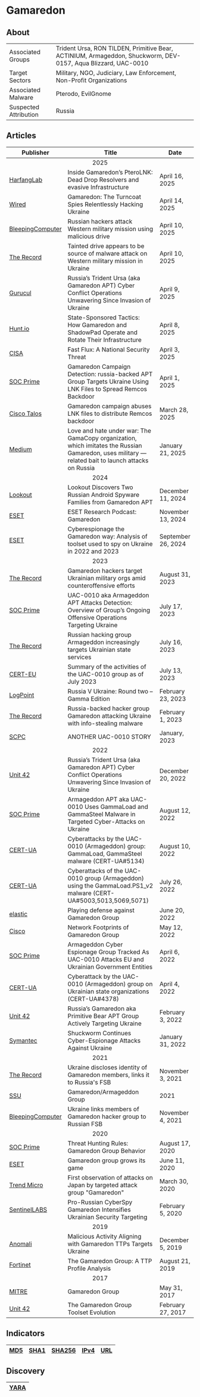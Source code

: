 <h1>Gamaredon</h1>

<h2>About</h2>
<table>
  <tr>
    <td>Associated Groups</td>
    <td>Trident Ursa, RON TILDEN, Primitive Bear, ACTINIUM, Armageddon, Shuckworm, DEV-0157, Aqua Blizzard, UAC-0010</td>
  </tr>
  <tr>
    <td>Target Sectors</td>
    <td>Military, NGO, Judiciary, Law Enforcement, Non-Profit Organizations</td>
  </tr>
  <tr>
    <td>Associated Malware</td>
    <td>Pterodo, EvilGnome</td>
  </tr>
  <tr>
    <td>Suspected Attribution</td>
    <td>Russia</td>
  </tr>
</table>

<h2>Articles</h2>
<table>
  <thead>
    <tr>
      <th>Publisher</th>
      <th>Title</th>
      <th>Date</th>  
    </tr>
  </thead>
  <tbody>
    <tr>
      <td colspan="100" align="center">2025</td>
    </tr>
    <tr>
      <td>
        <a href="https://harfanglab.io/insidethelab/gamaredons-pterolnk-analysis/">HarfangLab</a>
      </td>
      <td>Inside Gamaredon’s PteroLNK: Dead Drop Resolvers and evasive Infrastructure</td>
      <td>April 16, 2025</td>
    </tr>
    <tr>
      <td>
        <a href="https://www.wired.com/story/gamaredon-turncoat-spies-hacking-ukraine/">Wired</a>
      </td>
      <td>Gamaredon: The Turncoat Spies Relentlessly Hacking Ukraine</td>
      <td>April 14, 2025</td>
    </tr>
    <tr>
      <td>
        <a href="https://www.bleepingcomputer.com/news/security/russian-hackers-attack-western-military-mission-using-malicious-drive/">BleepingComputer</a>
      </td>
      <td>Russian hackers attack Western military mission using malicious drive</td>
      <td>April 10, 2025</td>
    </tr>
    <tr>
      <td>
        <a href="https://therecord.media/gamaredon-removable-drive-malware-western-military-mission-ukraine">The Record</a>
      </td>
      <td>Tainted drive appears to be source of malware attack on Western military mission in Ukraine</td>
      <td>April 10, 2025</td>
    </tr>
    <tr>
      <td>
        <a href="https://community.gurucul.com/articles/ThreatResearch/Russia-s-Trident-Ursa-aka-Gamaredon-9-4-2025">Gurucul</a>
      </td>
      <td>Russia’s Trident Ursa (aka Gamaredon APT) Cyber Conflict Operations Unwavering Since Invasion of Ukraine</td>
      <td>April 9, 2025</td>
    </tr>
    <tr>
      <td>
        <a href="https://hunt.io/blog/state-sponsored-activity-gamaredon-shadowpad">Hunt.io</a>
      </td>
      <td>State-Sponsored Tactics: How Gamaredon and ShadowPad Operate and Rotate Their Infrastructure</td>
      <td>April 8, 2025</td>
    </tr>
    <tr>
      <td>
        <a href="https://www.cisa.gov/news-events/cybersecurity-advisories/aa25-093a">CISA</a>
      </td>
      <td>Fast Flux: A National Security Threat</td>
      <td>April 3, 2025</td>
    </tr>
    <tr>
      <td>
        <a href="https://socprime.com/blog/gamaredon-campaign-detection/">SOC Prime</a>
      </td>
      <td>Gamaredon Campaign Detection: russia-backed APT Group Targets Ukraine Using LNK Files to Spread Remcos Backdoor</td>
      <td>April 1, 2025</td>
    </tr>
    <tr>
      <td>
        <a href="https://blog.talosintelligence.com/gamaredon-campaign-distribute-remcos/">Cisco Talos</a>
      </td>
      <td>Gamaredon campaign abuses LNK files to distribute Remcos backdoor</td>
      <td>March 28, 2025</td>
    </tr>
    <tr>
      <td>
        <a href="https://medium.com/@knownsec404team/love-and-hate-under-war-the-gamacopy-organization-which-imitates-the-russian-gamaredon-uses-560ba5e633fa">Medium</a>
      </td>
      <td>Love and hate under war: The GamaCopy organization, which imitates the Russian Gamaredon, uses military — related bait to launch attacks on Russia</td>
      <td>January 21, 2025</td>
    </tr>
    <tr>
      <td colspan="100" align="center">2024</td>
    </tr>
    <tr>
      <td>
        <a href="https://www.lookout.com/threat-intelligence/article/gamaredon-russian-android-surveillanceware">Lookout</a>
      </td>
      <td>Lookout Discovers Two Russian Android Spyware Families from Gamaredon APT</td>
      <td>December 11, 2024</td>
    </tr>
    <tr>
      <td>
        <a href="https://www.welivesecurity.com/en/podcasts/eset-research-podcast-gamaredon/">ESET</a>
      </td>
      <td>ESET Research Podcast: Gamaredon</td>
      <td>November 13, 2024</td>
    </tr>
    <tr>
      <td>
        <a href="https://web-assets.esetstatic.com/wls/en/papers/white-papers/cyberespionage-gamaredon-way.pdf">ESET</a>
      </td>
      <td>Cyberespionage the Gamaredon way: Analysis of toolset used to spy on Ukraine in 2022 and 2023</td>
      <td>September 26, 2024</td>
    </tr>
    <tr>
      <td colspan="100" align="center">2023</td>
    </tr>
    <tr>
      <td>
        <a href="https://therecord.media/gamaredon-hackers-target-ukraine-military-counteroffensive">The Record</a>
      </td>
      <td>Gamaredon hackers target Ukrainian military orgs amid counteroffensive efforts</td>
      <td>August 31, 2023</td>
    </tr>
    <tr>
      <td>
        <a href="https://socprime.com/blog/uac-0010-aka-armageddon-apt-attacks-detection-overview-of-groups-ongoing-offensive-operations-targeting-ukraine/">SOC Prime</a>
      </td>
      <td>UAC-0010 aka Armageddon APT Attacks Detection: Overview of Group’s Ongoing Offensive Operations Targeting Ukraine</td>
      <td>July 17, 2023</td>
    </tr>
    <tr>
      <td>
        <a href="https://therecord.media/armageddon-gamaredon-russian-hacking-group-increasingly-targeting-ukraine-government">The Record</a>
      </td>
      <td>Russian hacking group Armageddon increasingly targets Ukrainian state services</td>
      <td>July 16, 2023</td>
    </tr>
    <tr>
      <td>
        <a href="https://cert.gov.ua/article/5160737">CERT-EU</a>
      </td>
      <td>Summary of the activities of the UAC-0010 group as of July 2023</td>
      <td>July 13, 2023</td>
    </tr>
    <tr>
      <td>
        <a href="https://www.logpoint.com/en/blog/russia-v-ukraine-round-two-gamma-edition/">LogPoint</a>
      </td>
      <td>Russia V Ukraine: Round two – Gamma Edition</td>
      <td>February 23, 2023</td>
    </tr>
    <tr>
      <td>
        <a href="https://therecord.media/russia-backed-hacker-group-gamaredon-attacking-ukraine-with-info-stealing-malware">The Record</a>
      </td>
      <td>Russia-backed hacker group Gamaredon attacking Ukraine with info-stealing malware</td>
      <td>February 1, 2023</td>
    </tr>
    <tr>
      <td>
        <a href="https://scpc.gov.ua/api/docs/19b0a96e-8c31-44bf-863e-cd3e0b651f22/19b0a96e-8c31-44bf-863e-cd3e0b651f22.pdf">SCPC</a>
      </td>
      <td>ANOTHER UAC-0010 STORY</td>
      <td>January, 2023</td>
    </tr>
    <tr>
      <td colspan="100" align="center">2022</td>
    </tr>
    <tr>
      <td>
        <a href="https://unit42.paloaltonetworks.com/trident-ursa/">Unit 42</a>
      </td>
      <td>Russia’s Trident Ursa (aka Gamaredon APT) Cyber Conflict Operations Unwavering Since Invasion of Ukraine</td>
      <td>December 20, 2022</td>
    </tr>
    <tr>
      <td>
        <a href="https://socprime.com/blog/armageddon-apt-aka-uac-0010-uses-gammaload-and-gammasteel-malware-in-targeted-cyber-attacks-on-ukraine/">SOC Prime</a>
      </td>
      <td>Armageddon APT aka UAC-0010 Uses GammaLoad and GammaSteel Malware in Targeted Cyber-Attacks on Ukraine</td>
      <td>August 12, 2022</td>
    </tr>
    <tr>
      <td>
        <a href="https://cert.gov.ua/article/1229152">CERT-UA</a>
      </td>
      <td>Cyberattacks by the UAC-0010 (Armageddon) group: GammaLoad, GammaSteel malware (CERT-UA#5134)</td>
      <td>August 10, 2022</td>
    </tr>
    <tr>
      <td>
        <a href="https://cert.gov.ua/article/971405">CERT-UA</a>
      </td>
      <td>Cyberattacks of the UAC-0010 group (Armageddon) using the GammaLoad.PS1_v2 malware (CERT-UA#5003,5013,5069,5071)</td>
      <td>July 26, 2022</td>
    </tr>
    <tr>
      <td>
        <a href="https://www.elastic.co/security-labs/playing-defense-against-gamaredon-group">elastic</a>
      </td>
      <td>Playing defense against Gamaredon Group</td>
      <td>June 20, 2022</td>
    </tr>
    <tr>
      <td>
        <a href="https://blogs.cisco.com/security/network-footprints-of-gamaredon-group">Cisco</a>
      </td>
      <td>Network Footprints of Gamaredon Group</td>
      <td>May 12, 2022</td>
    </tr>
    <tr>
      <td>
        <a href="https://socprime.com/blog/armageddon-cyber-espionage-group-tracked-as-uac-0010-attacks-eu-and-ukrainian-government-entities/">SOC Prime</a>
      </td>
      <td>Armageddon Cyber Espionage Group Tracked As UAC-0010 Attacks EU and Ukrainian Government Entities</td>
      <td>April 6, 2022</td>
    </tr>
    <tr>
      <td>
        <a href="https://cert.gov.ua/article/39138">CERT-UA</a>
      </td>
      <td>Cyberattack by the UAC-0010 (Armageddon) group on Ukrainian state organizations (CERT-UA#4378)</td>
      <td>April 4, 2022</td>
    </tr>
    <tr>
      <td>
        <a href="https://unit42.paloaltonetworks.com/gamaredon-primitive-bear-ukraine-update-2021/">Unit 42</a>
      </td>
      <td>Russia’s Gamaredon aka Primitive Bear APT Group Actively Targeting Ukraine</td>
      <td>February 3, 2022</td>
    </tr>
    <tr>
      <td>
        <a href="https://www.security.com/threat-intelligence/shuckworm-gamaredon-espionage-ukraine">Symantec</a>
      </td>
      <td>Shuckworm Continues Cyber-Espionage Attacks Against Ukraine</td>
      <td>January 31, 2022</td>
    </tr>
    <tr>
      <td colspan="100" align="center">2021</td>
    </tr>
    <tr>
      <td>
        <a href="https://therecord.media/ukraine-discloses-identity-of-gamaredon-members-links-it-to-russias-fsb">The Record</a>
      </td>
      <td>Ukraine discloses identity of Gamaredon members, links it to Russia's FSB</td>
      <td>November 3, 2021</td>
    </tr>
    <tr>
      <td>
        <a href="https://ssu.gov.ua/uploads/files/DKIB/Technical%20report%20Armagedon.pdf">SSU</a>
      </td>
      <td>Gamaredon/Armageddon Group</td>
      <td>2021</td>
    </tr>
    <tr>
      <td>
        <a href="https://www.bleepingcomputer.com/news/security/ukraine-links-members-of-gamaredon-hacker-group-to-russian-fsb/">BleepingComputer</a>
      </td>
      <td>Ukraine links members of Gamaredon hacker group to Russian FSB</td>
      <td>November 4, 2021</td>
    </tr>
    <tr>
      <td colspan="100" align="center">2020</td>
    </tr>
    <tr>
      <td>
        <a href="https://socprime.com/blog/threat-hunting-rules-gamaredon-group-behavior/">SOC Prime</a>
      </td>
      <td>Threat Hunting Rules: Gamaredon Group Behavior</td>
      <td>August 17, 2020</td>
    </tr>
    <tr>
      <td>
        <a href="https://www.welivesecurity.com/2020/06/11/gamaredon-group-grows-its-game/">ESET</a>
      </td>
      <td>Gamaredon group grows its game</td>
      <td>June 11, 2020</td>
    </tr>
    <tr>
      <td>
        <a href="https://www.trendmicro.com/ja_jp/research/20/c/first-observed-attack-on-Japan-from-the-targeted-attack-group-Gamaredon.html">Trend Micro</a>
      </td>
      <td>First observation of attacks on Japan by targeted attack group "Gamaredon"</td>
      <td>March 30, 2020</td>
    </tr>
    <tr>
      <td>
        <a href="https://www.sentinelone.com/labs/pro-russian-cyberspy-gamaredon-intensifies-ukrainian-security-targeting/">SentinelLABS</a>
      </td>
      <td>Pro-Russian CyberSpy Gamaredon Intensifies Ukrainian Security Targeting</td>
      <td>February 5, 2020</td>
    </tr>
    <tr>
      <td colspan="100" align="center">2019</td>
    </tr>
    <tr>
      <td>
        <a href="https://www.anomali.com/blog/malicious-activity-aligning-with-gamaredon-ttps-targets-ukraine">Anomali</a>
      </td>
      <td>Malicious Activity Aligning with Gamaredon TTPs Targets Ukraine</td>
      <td>December 5, 2019</td>
    </tr>
    <tr>
      <td>
        <a href="https://www.fortinet.com/blog/threat-research/gamaredon-group-ttp-profile-analysis">Fortinet</a>
      </td>
      <td>The Gamaredon Group: A TTP Profile Analysis</td>
      <td>August 21, 2019</td>
    </tr>
    <tr>
      <td colspan="100" align="center">2017</td>
    </tr>
    <tr>
      <td>
        <a href="https://attack.mitre.org/groups/G0047/">MITRE</a>
      </td>
      <td>Gamaredon Group</td>
      <td>May 31, 2017</td>
    </tr>
    <tr>
      <td>
        <a href="https://unit42.paloaltonetworks.com/unit-42-title-gamaredon-group-toolset-evolution/">Unit 42</a>
      </td>
      <td>The Gamaredon Group Toolset Evolution</td>
      <td>February 27, 2017</td>
    </tr>
  </tbody>
</table>


<h2>Indicators</h2>
<table>
  <thead>
    <tr>
      <th>
        <a href="https://github.com/PudgyDragon/IOCs/blob/main/All/Gamaredon%20Group/samples.md5">MD5</a>
      </th>
      <th>
        <a href="https://github.com/PudgyDragon/IOCs/blob/main/All/Gamaredon%20Group/samples.sha1">SHA1</a>
      </th>
      <th>
        <a href="https://github.com/PudgyDragon/IOCs/blob/main/All/Gamaredon%20Group/samples.sha256">SHA256</a>
      </th>
      <th>
        <a href="https://github.com/PudgyDragon/IOCs/blob/main/All/Gamaredon%20Group/IPv4.txt">IPv4</a>
      </th>
      <th>
        <a href="https://github.com/PudgyDragon/IOCs/blob/main/All/Gamaredon%20Group/url.txt">URL</a>
      </th>
    </tr>
  </thead>
</table>

<h2>Discovery</h2>
<table>
  <thead>
    <tr>
      <th>
        <a href="https://github.com/PudgyDragon/Threat-Intel/blob/main/All/Gamaredon%20Group/rules.yara">YARA</a>
      </th>
    </tr>
  </thead>
</table>
